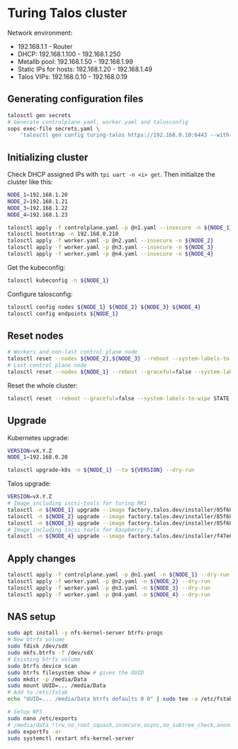 # Turing Talos cluster

Network environment:
- 192.168.1.1 - Router
- DHCP: 192.168.1.100 - 192.168.1.250
- Metallb pool: 192.168.1.50 - 192.168.1.99
- Static IPs for hosts: 192.168.1.20 - 192.168.1.49
- Talos VIPs: 192.168.0.10 - 192.168.0.19

## Generating configuration files

```bash
talosctl gen secrets
# Generate controlplane.yaml, worker.yaml and talosconfig
sops exec-file secrets.yaml \
    'talosctl gen config turing-talos https://192.168.0.10:6443 --with-secrets={}'
```

## Initializing cluster

Check DHCP assigned IPs with `tpi uart -n <i> get`.
Then initialize the cluster like this:

```bash
NODE_1=192.168.1.20
NODE_2=192.168.1.21
NODE_3=192.168.1.22
NODE_4=192.168.1.23

talosctl apply -f controlplane.yaml -p @n1.yaml --insecure -n ${NODE_1}
talosctl bootstrap -n 192.168.0.210
talosctl apply -f worker.yaml -p @n2.yaml --insecure -n ${NODE_2}
talosctl apply -f worker.yaml -p @n3.yaml --insecure -n ${NODE_3}
talosctl apply -f worker.yaml -p @n4.yaml --insecure -n ${NODE_4}
```

Get the kubeconfig:

```bash
talosctl kubeconfig -n ${NODE_1}
```

Configure talosconfig:

```bash
talosctl config nodes ${NODE_1} ${NODE_2} ${NODE_3} ${NODE_4}
talosctl config endpoints ${NODE_1}
```

## Reset nodes

```bash
# Workers and non-last control plane node
talosctl reset --nodes ${NODE_2},${NODE_3} --reboot --system-labels-to-wipe STATE --system-labels-to-wipe EPHEMERAL
# Last control plane node
talosctl reset --nodes ${NODE_1} --reboot --graceful=false --system-labels-to-wipe STATE --system-labels-to-wipe EPHEMERAL
```

Reset the whole cluster:

```bash
talosctl reset --reboot --graceful=false --system-labels-to-wipe STATE --system-labels-to-wipe EPHEMERAL
```

## Upgrade

Kubernetes upgrade:

```bash
VERSION=vX.Y.Z
NODE_1=192.168.0.20

talosctl upgrade-k8s -n ${NODE_1} --to ${VERSION} --dry-run
```

Talos upgrade:

```bash
VERSION=vX.Y.Z
# Image including iscsi-tools for turing RK1
talosctl -n ${NODE_1} upgrade --image factory.talos.dev/installer/85f683902139269fbc5a7f64ea94a694d31e0b3d94347a225223fcbd042083ae:${VERSION}
talosctl -n ${NODE_2} upgrade --image factory.talos.dev/installer/85f683902139269fbc5a7f64ea94a694d31e0b3d94347a225223fcbd042083ae:${VERSION}
talosctl -n ${NODE_3} upgrade --image factory.talos.dev/installer/85f683902139269fbc5a7f64ea94a694d31e0b3d94347a225223fcbd042083ae:${VERSION}
# Image including iscsi-tools for Raspberry Pi 4
talosctl -n ${NODE_4} upgrade --image factory.talos.dev/installer/f47e6cd2634c7a96988861031bcc4144468a1e3aef82cca4f5b5ca3fffef778a:${VERSION}
```

## Apply changes

```bash
talosctl apply -f controlplane.yaml -p @n1.yaml -n ${NODE_1} --dry-run
talosctl apply -f worker.yaml -p @n2.yaml -n ${NODE_2} --dry-run
talosctl apply -f worker.yaml -p @n3.yaml -n ${NODE_3} --dry-run
talosctl apply -f worker.yaml -p @n4.yaml -n ${NODE_4} --dry-run
```

## NAS setup

```bash
sudo apt install -y nfs-kernel-server btrfs-progs
# New btrfs volume
sudo fdisk /dev/sdX
sudo mkfs.btrfs -f /dev/sdX
# Existing btrfs volume
sudo btrfs device scan
sudo btrfs filesystem show # gives the UUID
sudo mkdir -p /media/Data
sudo mount UUID=... /media/Data
# Add to /etc/fstab
echo "UUID=... /media/Data btrfs defaults 0 0" | sudo tee -a /etc/fstab

# Setup NFS
sudo nano /etc/exports
# /media/data *(rw,no_root_squash,insecure,async,no_subtree_check,anonuid=1000,anongid=1000)
sudo exportfs -ar
sudo systemctl restart nfs-kernel-server
```
